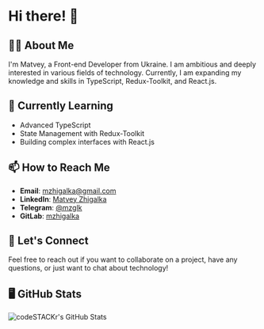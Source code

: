 # Hi there! 👋 

## 👨‍💻 About Me 

I'm Matvey, a Front-end Developer from Ukraine. I am ambitious and deeply interested in various fields of technology. Currently, I am expanding my knowledge and skills in TypeScript, Redux-Toolkit, and React.js.


## 🌱 Currently Learning 

- Advanced TypeScript
- State Management with Redux-Toolkit
- Building complex interfaces with React.js

## 📫 How to Reach Me 

- **Email**: [mzhigalka@gmail.com](mailto:mzhigalka@gmail.com) 
- **LinkedIn**: [Matvey Zhigalka](https://www.linkedin.com/in/%D0%BC%D0%B0%D1%82%D0%B2%D1%96%D0%B9-%D0%B6%D0%B8%D0%B3%D0%B0%D0%BB%D0%BA%D0%B0-83b847299/) 
- **Telegram**: [@mzglk](https://t.me/mzglk) 
- **GitLab**: [mzhigalka](https://gitlab.com/mzhigalka) 


## 💬 Let's Connect 

Feel free to reach out if you want to collaborate on a project, have any questions, or just want to chat about technology!

## 🖥️ GitHub Stats 

<img align="left" alt="codeSTACKr's GitHub Stats" src="https://github-readme-stats.vercel.app/api/top-langs?username=mzhigalka&locale=en&hide_title=false&layout=compact&card_width=320&langs_count=5&theme=github_dark&hide_border=false&border_color=58A6FF" />
